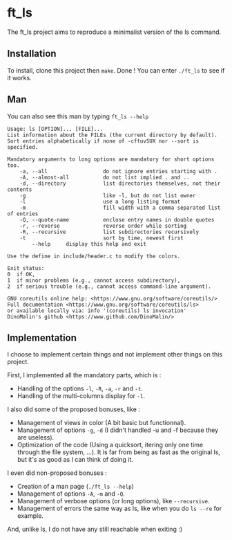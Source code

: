 
# ft_ls

The ft_ls project aims to reproduce a minimalist version of the ls command.

## Installation

To install, clone this project then ```make```. Done ! You can enter ```./ft_ls``` to see if it works.
## Man
You can also see this man by typing ```ft_ls --help```

```
Usage: ls [OPTION]... [FILE]...
List information about the FILEs (the current directory by default).
Sort entries alphabetically if none of -cftuvSUX nor --sort is specified.

Mandatory arguments to long options are mandatory for short options too.
	-a, --all                  do not ignore entries starting with .
	-A, --almost-all           do not list implied . and ..
	-d, --directory            list directories themselves, not their contents
	-g                         like -l, but do not list owner
	-l                         use a long listing format
	-m                         fill width with a comma separated list of entries
	-Q, --quote-name           enclose entry names in double quotes
	-r, --reverse              reverse order while sorting
	-R, --recursive            list subdirectories recursively
	-t                         sort by time, newest first
		--help     display this help and exit

Use the define in include/header.c to modify the colors.

Exit status:
0  if OK,
1  if minor problems (e.g., cannot access subdirectory),
2  if serious trouble (e.g., cannot access command-line argument).

GNU coreutils online help: <https://www.gnu.org/software/coreutils/>
Full documentation <https://www.gnu.org/software/coreutils/ls>
or available locally via: info '(coreutils) ls invocation'
DinoMalin's github <https://www.github.com/DinoMalin/>

```
## Implementation

I choose to implement certain things and not implement other things on this project.

First, I implemented all the mandatory parts, which is :
- Handling of the options ```-l```, ```-R```, ```-a```, ```-r``` and ```-t```.
- Handling of the multi-columns display for ```-l```.

I also did some of the proposed bonuses, like :
- Management of views in color (A bit basic but functionnal).
- Management of options ```-g```, ```-d``` (I didn't handled -u and -f because they are useless).
- Optimization of the code (Using a quicksort, itering only one time through the file system, ...). It is far from being as fast as the original ls, but it's as good as I can think of doing it.

I even did non-proposed bonuses :
- Creation of a man page (```./ft_ls --help```)
- Management of options ```-A```, ```-m``` and ```-Q```.
- Management of verbose options (or long options), like ```--recursive```.
- Management of errors the same way as ls, like when you do ```ls --re``` for example.

And, unlike ls, I do not have any still reachable when exiting :)
